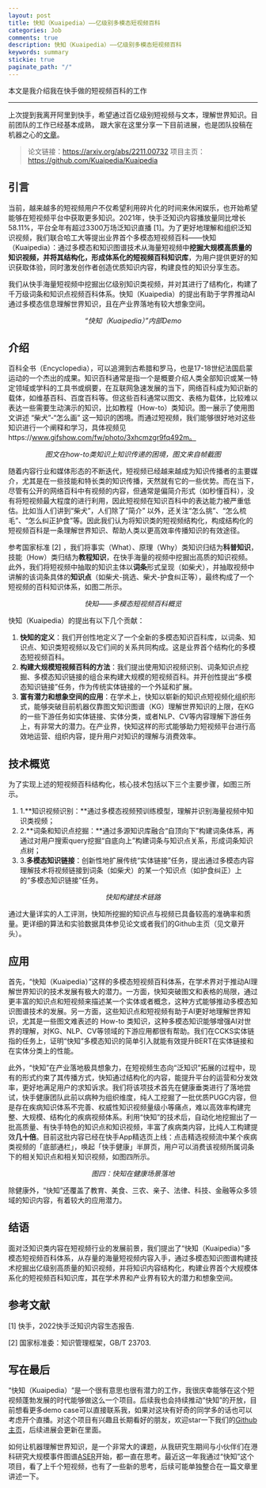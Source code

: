 ```yaml
---
layout: post
title: 快知（Kuaipedia）——亿级别多模态短视频百科
categories: Job
comments: true
description: 快知（Kuaipedia）——亿级别多模态短视频百科
keywords: summary
stickie: true
paginate_path: "/"
---
```


本文是我介绍我在快手做的短视频百科的工作

---

上次提到我离开阿里到快手，希望通过百亿级别短视频与文本，理解世界知识。目前团队的工作已经基本成熟， 跟大家在这里分享一下目前进展，也是团队投稿在机器之心的[文章](https://mp.weixin.qq.com/s/_ngcmULg9-FwZER-Jlljvg)。

> 论文链接：https://arxiv.org/abs/2211.00732 
> 项目主页：https://github.com/Kuaipedia/Kuaipedia

## **引言**

当前，越来越多的短视频用户不仅希望利用碎片化的时间来休闲娱乐，也开始希望能够在短视频平台中获取更多知识。2021年，快手泛知识内容播放量同比增长58.11%，平台全年有超过3300万场泛知识直播 [1]。为了更好地理解和组织泛知识视频，我们联合哈工大等提出业界首个多模态短视频百科——快知（Kuaipedia）：通过多模态和知识图谱技术从海量短视频中**挖掘大规模高质量的知识视频，并将其结构化，形成体系化的短视频百科知识库**，为用户提供更好的知识获取体验，同时激发创作者创造优质知识内容，构建良性的知识分享生态。

我们从快手海量短视频中挖掘出亿级别知识类视频，并对其进行了结构化，构建了千万级词条和知识点视频百科体系。快知（Kuaipedia）的提出有助于学界推动AI通过多模态信息理解世界知识，且在产业界落地有较大想象空间。

<p>
    <center><img src="https://picx.zhimg.com/80/v2-2bd2dd3caf13d4f702f90d6e313904cc_720w.gif?source=d16d100b" alt></center>
    <center><em>“快知（Kuaipedia）”内部Demo</em></center>
</p>

## **介绍**

百科全书（Encyclopedia），可以追溯到古希腊和罗马，也是17-18世纪法国启蒙运动的一个杰出的成果。知识百科通常是指一个是概要介绍人类全部知识或某一特定领域或学科的工具书或纲要，在互联网急速发展的当下，网络百科成为知识新的载体，如维基百科、百度百科等。但这些百科通常以图文、表格为载体，比较难以表达一些需要生动演示的知识，比如教程（How-to）类知识。图一展示了使用图文讲述 “柴犬”-“怎么画” 这一知识的困境。而通过短视频，我们能够很好地对这些知识进行一个阐释和学习，具体视频见https://www.gifshow.com/fw/photo/3xhcmzgr9fq492m。

<p>
    <center><img src="https://pic1.zhimg.com/80/v2-22fe1e8c3a03607599adb4aaa2cace31_720w.png?source=d16d100b" alt></center>
    <center><em>图文在how-to类知识上知识传递的困境，图文来自帧截图</em></center>
</p>

随着内容行业和媒体形态的不断迭代，短视频已经越来越成为知识传播者的主要媒介，尤其是在一些技能和特长类的知识传播，天然就有它的一些优势。而在当下，尽管有公开的网络百科中有视频的内容，但通常是偏简介形式（如秒懂百科），没有将短视频最大程度的进行利用，因此短视频在知识百科中的表达能力被严重低估。比如当人们讲到“柴犬”，人们除了“简介” 以外，还关注“怎么挑”、“怎么梳毛”、“怎么纠正护食”等。因此我们认为将知识类的短视频结构化，构成结构化的短视频百科是一条理解世界知识、帮助人类以更高效率传播知识的有效途径。

参考国家标准 [2] ，我们将事实（What）、原理（Why）类知识归结为**科普知识**，技能（How）类归结为**教程知识**，在快手海量的视频中挖掘出高质的知识视频。此外，我们将短视频中抽取的知识主体以**词条**形式呈现（如柴犬），并抽取视频中讲解的该词条具体的**知识点**（如柴犬-挑选、柴犬-护食纠正等），最终构成了一个短视频的百科知识体系，如图二所示。

<p>
    <center><img src="https://picx.zhimg.com/80/v2-afe15cd4568a04475491d4dc6a219f32_720w.png?source=d16d100b" alt></center>
    <center><em>快知——多模态短视频百科概览</em></center>
</p>

快知（Kuaipedia）的提出有以下几个贡献：

1. **快知的定义**：我们开创性地定义了一个全新的多模态知识百科库，以词条、知识点、知识类短视频以及它们间的关系共同构成。这是业界首个结构化的多模态短视频百科。
2. **构建大规模短视频百科的方法**：我们提出使用知识视频识别、词条知识点挖掘、多模态知识链接的组合来构建大规模的短视频百科。并开创性提出“多模态知识链接”任务，作为传统实体链接的一个外延和扩展。
3. **富有潜力和想象空间的应用**：在学术上，快知以崭新的知识点短视频化组织形式，能够突破目前机器仅靠图文知识图谱（KG）理解世界知识的上限，在KG的一些下游任务如实体链接、实体分类，或者NLP、CV等内容理解下游任务上，有非常大的潜力。在产业界，快知这样的形式能够助力短视频平台进行高效地运营、组织内容，提升用户对知识的理解与消费效率。

## **技术概览**

为了实现上述的短视频百科结构化，核心技术包括以下三个主要步骤，如图三所示。

1.  1.**知识视频识别：**通过多模态视频预训练模型，理解并识别海量视频中知识类视频；
2.  2.**词条和知识点挖掘：**通过多源知识库融合“自顶向下”构建词条体系，再通过对用户搜索query挖掘“自底向上”构建词条与知识点关系，形成词条知识点树；
3.  3.**多模态知识链接**：创新性地扩展传统“实体链接”任务，提出通过多模态内容理解技术将视频链接到词条（如柴犬）的某一个知识点（如护食纠正）上的“多模态知识链接”任务。

<p>
    <center><img src="https://picx.zhimg.com/80/v2-7ccede7c06553b209cc97bb2e6874d7e_720w.png?source=d16d100b" alt></center>
    <center><em>快知构建技术链路</em></center>
</p>


通过大量详实的人工评测，快知所挖掘的知识点与视频已具备较高的准确率和质量。更详细的算法和实验数据具体参见论文或者我们的Github主页（见文章开头）。

## **应用**

首先，“快知（Kuaipedia）”这样的多模态短视频百科体系，在学术界对于推动AI理解世界知识的技术发展有极大的潜力。一方面，快知突破图文和表格的局限，通过更丰富的知识点和短视频来描述某一个实体或者概念，这种方式能够推动多模态知识图谱技术的发展。另一方面，这些知识点和短视频有助于AI更好地理解世界知识，尤其是一些图文难表述的 How-to 类知识，这种多模态知识能够增强AI对世界的理解，对KG、NLP、CV等领域的下游应用都很有帮助。我们在CCKS实体链指的任务上，证明“快知”多模态知识的简单引入就能有效提升BERT在实体链接和在实体分类上的性能。

此外，“快知”在产业落地极具想象力，在短视频生态向“泛知识”拓展的过程中，现有的形式约束了其传播方式，快知通过结构化的内容，能提升平台的运营和分发效率，更好地满足用户的求知诉求。我们将该项技术首先在健康垂类进行了落地尝试，快手健康团队此前以病种为组织维度，纯人工挖掘了一批优质PUGC内容，但是存在疾病知识体系不完善、权威性知识视频量级小等痛点，难以高效率构建完整、大规模、结构化的疾病视频体系。利用“快知”的技术后，自动化地挖掘出了一批高质量、有快手特色的知识点和知识视频，丰富了疾病类内容，比纯人工构建提效**几十倍**。目前这批内容已经在快手App精选页上线：点击精选视频流中某个疾病类视频的「底部通栏」，唤起「快手健康」半屏页，用户可以消费该视频所属词条下的相关知识点和相关知识视频，如图四所示。

<p>
    <center><img src="https://pic1.zhimg.com/80/v2-2701eb3481d4cecf022f17418367c316_720w.png?source=d16d100b" alt></center>
    <center><em>图四：快知在健康场景落地 </em></center>
</p>

除健康外，“快知”还覆盖了教育、美食、三农、亲子、法律、科技、金融等众多领域的知识内容，有着较大的应用潜力。

## **结语**

面对泛知识类内容在短视频行业的发展前景，我们提出了“快知（Kuaipedia）”多模态短视频百科体系，从存量的海量短视频内容入手，通过多模态知识图谱构建技术挖掘出亿级别高质量的知识视频，并将知识内容结构化，构建业界首个大规模体系化的短视频百科知识库，其在学术界和产业界有较大的潜力和想象空间。 

## **参考文献**

[1] 快手，2022快手泛知识内容生态报告.

[2] 国家标准委：知识管理框架，GB/T 23703. 

## **写在最后**

“快知（Kuaipedia）“是一个很有意思也很有潜力的工作，我很庆幸能够在这个短视频蓬勃发展的时代能够做这么一个项目。后续我也会持续推动“快知”的开放，目前想看更多demo case可以直接联系我，如果对这块有好奇的同学多的话也可以考虑开个直播。对这个项目有兴趣且长期看好的朋友，欢迎star一下我们的[Github主页](https://github.com/Kuaipedia/Kuaipedia)，后续进展会更新在里面。 

如何让机器理解世界知识，是一个非常大的课题，从我研究生期间与小伙伴们在港科研究大规模事件图谱[ASER](https://hkust-knowcomp.github.io/ASER/html/index.html)开始，都一直在思考。最近这一年我通过“快知”这个项目，看了上千个短视频，也有了一些新的思考，后续可能单独整合在一篇文章里讲述一下。